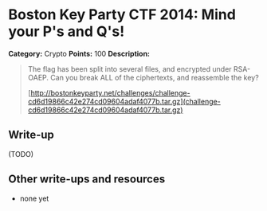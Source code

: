 # Boston Key Party CTF 2014: Mind your P's and Q's!

**Category:** Crypto
**Points:** 100
**Description:**

> The flag has been split into several files, and encrypted under RSA-OAEP. Can you break ALL of the ciphertexts, and reassemble the key?
>
> [http://bostonkeyparty.net/challenges/challenge-cd6d19866c42e274cd09604adaf4077b.tar.gz](challenge-cd6d19866c42e274cd09604adaf4077b.tar.gz)

## Write-up

(TODO)

## Other write-ups and resources

* none yet
